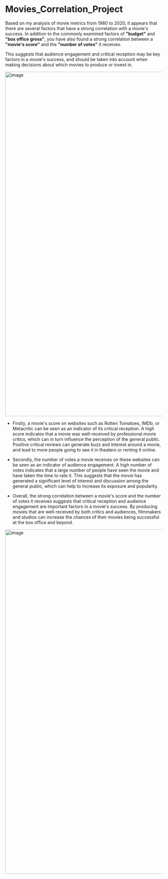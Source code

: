 # Movies_Correlation_Project

Based on my analysis of movie metrics from 1980 to 2020, it appears that there are several factors that have a strong correlation with a movie's success. 
In addition to the commonly examined factors of **"budget"** and **"box office gross"**, you have also found a strong correlation between a **"movie's score"** and the **"number of votes"** it receives. 

This suggests that audience engagement and critical reception may be key factors in a movie's success, and should be taken into account when making decisions about which movies to produce or invest in. 

<img width="1101" alt="image" src="https://user-images.githubusercontent.com/119731058/218664302-da6ebafd-dfb3-44b0-9b59-8b117fa7a6e2.png">



   + Firstly, a movie's score on websites such as Rotten Tomatoes, IMDb, or Metacritic can be seen as an indicator of its critical reception. A high score indicates that a movie was well-received by professional movie critics, which can in turn influence the perception of the general public. Positive critical reviews can generate buzz and interest around a movie, and lead to more people going to see it in theaters or renting it online.

   + Secondly, the number of votes a movie receives on these websites can be seen as an indicator of audience engagement. A high number of votes indicates that a large number of people have seen the movie and have taken the time to rate it. This suggests that the movie has generated a significant level of interest and discussion among the general public, which can help to increase its exposure and popularity.

   + Overall, the strong correlation between a movie's score and the number of votes it receives suggests that critical reception and audience engagement are important factors in a movie's success. By producing movies that are well-received by both critics and audiences, filmmakers and studios can increase the chances of their movies being successful at the box office and beyond.

<img width="1101" alt="image" src="https://user-images.githubusercontent.com/119731058/218664672-c07ff298-317e-40c8-a2c6-e6b801ee7d7f.png">

